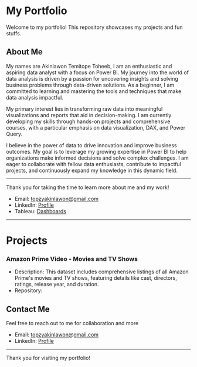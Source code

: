 # My Portfolio

Welcome to my portfolio! This repository showcases my projects and fun stuffs.
## About Me

My names are Akinlawon Temitope Toheeb, I am an enthusiastic and aspiring data analyst with a focus on Power BI. My journey into the world of data analysis is driven by a passion for uncovering insights and solving business problems through data-driven solutions. As a beginner, I am committed to learning and mastering the tools and techniques that make data analysis impactful.

My primary interest lies in transforming raw data into meaningful visualizations and reports that aid in decision-making. I am currently developing my skills through hands-on projects and comprehensive courses, with a particular emphasis on data visualization, DAX, and Power Query.

I believe in the power of data to drive innovation and improve business outcomes. My goal is to leverage my growing expertise in Power BI to help organizations make informed decisions and solve complex challenges. I am eager to collaborate with fellow data enthusiasts, contribute to impactful projects, and continuously expand my knowledge in this dynamic field.

---

Thank you for taking the time to learn more about me and my work!

- Email: topzyakinlawon@gmail.com
- LinkedIn: [Profile](www.linkedin.com/in/akintemitope)
- Tableau: [Dashboards](https://public.tableau.com/app/profile/prince.nwaekwu/vizzes)

---

# Projects

### Amazon Prime Video - Movies and TV Shows

- Description: This dataset includes comprehensive listings of all Amazon Prime's movies and TV shows, featuring details like cast, directors, ratings, release year, and duration.
- Repository: 

 


## Contact Me

Feel free to reach out to me for collaboration and more

- Email: topzyakinlawon@gmail.com
- LinkedIn: [Profile](https://www.linkedin.com/in/prince-nwaekwu/)

---

Thank you for visiting my portfolio!

<!---
topzy03722/topzy03722 is a ✨ special ✨ repository because its `README.md` (this file) appears on your GitHub profile.
You can click the Preview link to take a look at your changes.
--->
